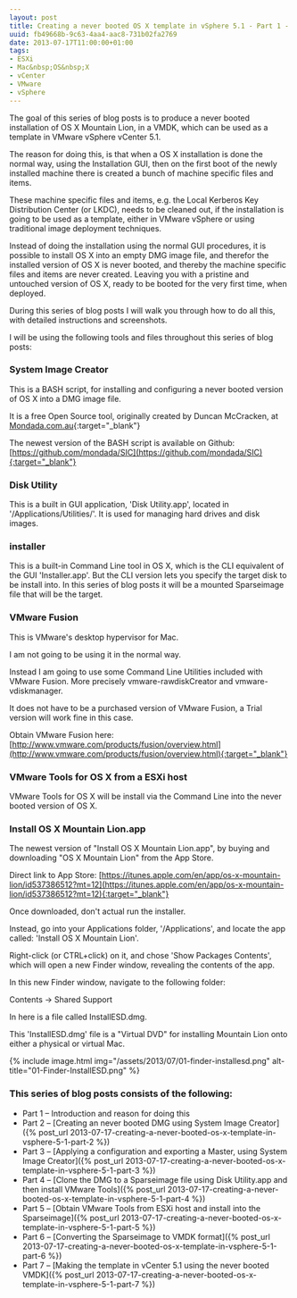 ```yaml
---
layout: post
title: Creating a never booted OS X template in vSphere 5.1 - Part 1 - Introduction and reason for doing this
uuid: fb49668b-9c63-4aa4-aac8-731b02fa2769
date: 2013-07-17T11:00:00+01:00
tags:
- ESXi
- Mac&nbsp;OS&nbsp;X
- vCenter
- VMware
- vSphere
---
```

The goal of this series of blog posts is to produce a never booted installation of OS X Mountain Lion, in a VMDK, which can be used as a template in VMware vSphere vCenter 5.1.

The reason for doing this, is that when a OS X installation is done the normal way, using the Installation GUI, then on the first boot of the newly installed machine there is created a bunch of machine specific files and items<!--break-->.

These machine specific files and items, e.g. the Local Kerberos Key Distribution Center (or LKDC), needs to be cleaned out, if the installation is going to be used as a template, either in VMware vSphere or using traditional image deployment techniques.

Instead of doing the installation using the normal GUI procedures, it is possible to install OS X into an empty DMG image file, and therefor the installed version of OS X is never booted, and thereby the machine specific files and items are never created. Leaving you with a pristine and untouched version of OS X, ready to be booted for the very first time, when deployed.

During this series of blog posts I will walk you through how to do all this, with detailed instructions and screenshots.

I will be using the following tools and files throughout this series of blog posts:

### System Image Creator

This is a BASH script, for installing and configuring a never booted version of OS X into a DMG image file.

It is a free Open Source tool, originally created by Duncan McCracken, at [Mondada.com.au](http://www.mondada.com.au){:target="_blank"}

The newest version of the BASH script is available on Github: [https://github.com/mondada/SIC](https://github.com/mondada/SIC){:target="_blank"}

### Disk Utility

This is a built in GUI application, 'Disk Utility.app', located in '/Applications/Utilities/'. It is used for managing hard drives and disk images.

### installer

This is a built-in Command Line tool in OS X, which is the CLI equivalent of the GUI 'Installer.app'. But the CLI version lets you specify the target disk to be install into. In this series of blog posts it will be a mounted Sparseimage file that will be the target.

### VMware Fusion

This is VMware's desktop hypervisor for Mac.

I am not going to be using it in the normal way.

Instead I am going to use some Command Line Utilities included with VMware Fusion. More precisely vmware-rawdiskCreator and vmware-vdiskmanager.

It does not have to be a purchased version of VMware Fusion, a Trial version will work fine in this case.

Obtain VMware Fusion here: [http://www.vmware.com/products/fusion/overview.html](http://www.vmware.com/products/fusion/overview.html){:target="_blank"}

### VMware Tools for OS X from a ESXi host

VMware Tools for OS X will be install via the Command Line into the never booted version of OS X.

### Install OS X Mountain Lion.app

The newest version of "Install OS X Mountain Lion.app", by buying and downloading "OS X Mountain Lion" from the App Store.

Direct link to App Store: [https://itunes.apple.com/en/app/os-x-mountain-lion/id537386512?mt=12](https://itunes.apple.com/en/app/os-x-mountain-lion/id537386512?mt=12){:target="_blank"}

Once downloaded, don't actual run the installer.

Instead, go into your Applications folder, '/Applications', and locate the app called: 'Install OS X Mountain Lion'.

Right-click (or CTRL+click) on it, and chose 'Show Packages Contents', which will open a new Finder window, revealing the contents of the app.

In this new Finder window, navigate to the following folder:

Contents -> Shared Support

In here is a file called InstallESD.dmg.

This 'InstallESD.dmg' file is a "Virtual DVD" for installing Mountain Lion onto either a physical or virtual Mac.

{% include image.html img="/assets/2013/07/01-finder-installesd.png" alt-title="01-Finder-InstallESD.png" %}

### This series of blog posts consists of the following:

* Part 1 – Introduction and reason for doing this
* Part 2 – [Creating an never booted DMG using System Image Creator]({% post_url 2013-07-17-creating-a-never-booted-os-x-template-in-vsphere-5-1-part-2 %})
* Part 3 – [Applying a configuration and exporting a Master, using System Image Creator]({% post_url 2013-07-17-creating-a-never-booted-os-x-template-in-vsphere-5-1-part-3 %})
* Part 4 – [Clone the DMG to a Sparseimage file using Disk Utility.app and then install VMware Tools]({% post_url 2013-07-17-creating-a-never-booted-os-x-template-in-vsphere-5-1-part-4 %})
* Part 5 – [Obtain VMware Tools from ESXi host and install into the Sparseimage]({% post_url 2013-07-17-creating-a-never-booted-os-x-template-in-vsphere-5-1-part-5 %})
* Part 6 – [Converting the Sparseimage to VMDK format]({% post_url 2013-07-17-creating-a-never-booted-os-x-template-in-vsphere-5-1-part-6 %})
* Part 7 – [Making the template in vCenter 5.1 using the never booted VMDK]({% post_url 2013-07-17-creating-a-never-booted-os-x-template-in-vsphere-5-1-part-7 %})